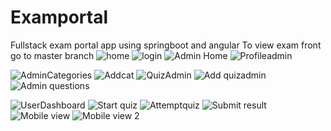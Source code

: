 # Examportal
Fullstack exam portal app using springboot and angular
To view exam front go to master branch
![home](https://user-images.githubusercontent.com/67745190/124360220-3df1a480-dc46-11eb-88f1-bfc6a11e5141.PNG)
![login](https://user-images.githubusercontent.com/67745190/124360224-42b65880-dc46-11eb-966a-b686cc06fcb7.PNG)
![Admin Home](https://user-images.githubusercontent.com/67745190/124360227-45b14900-dc46-11eb-8502-ed6f36b3715f.PNG)
![Profileadmin](https://user-images.githubusercontent.com/67745190/124360230-4944d000-dc46-11eb-9790-aa8bf0978f1a.PNG)

![AdminCategories](https://user-images.githubusercontent.com/67745190/124360273-72656080-dc46-11eb-8735-2f04537a144a.PNG)
![Addcat](https://user-images.githubusercontent.com/67745190/124360275-742f2400-dc46-11eb-8d5a-2ddb5f48fa77.PNG)
![QuizAdmin](https://user-images.githubusercontent.com/67745190/124360276-76917e00-dc46-11eb-9e5b-2579860d2afa.PNG)
![Add quizadmin](https://user-images.githubusercontent.com/67745190/124360277-78f3d800-dc46-11eb-9eeb-923ad20b578b.PNG)
![Admin questions](https://user-images.githubusercontent.com/67745190/124360280-7beec880-dc46-11eb-8e79-7ce649777634.PNG)

![UserDashboard](https://user-images.githubusercontent.com/67745190/124360298-9b85f100-dc46-11eb-8684-0f4bae5dfcfe.PNG)
![Start quiz](https://user-images.githubusercontent.com/67745190/124360300-9d4fb480-dc46-11eb-9a02-be7a58297660.PNG)
![Attemptquiz](https://user-images.githubusercontent.com/67745190/124360301-9f197800-dc46-11eb-80ef-0f14a2665287.PNG)
![Submit result](https://user-images.githubusercontent.com/67745190/124360302-a0e33b80-dc46-11eb-8ce4-480d650f3baf.PNG)
![Mobile view](https://user-images.githubusercontent.com/67745190/124360304-a476c280-dc46-11eb-93e5-cfc6b3c408fc.PNG)
![Mobile view 2](https://user-images.githubusercontent.com/67745190/124360309-a93b7680-dc46-11eb-9a52-2ea17e948e10.PNG)
